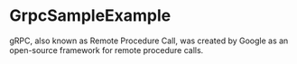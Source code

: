 # GrpcSampleExample
gRPC, also known as Remote Procedure Call, was created by Google as an open-source framework for remote procedure calls.
